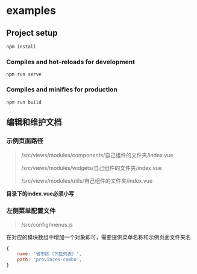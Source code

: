 # examples

## Project setup
```
npm install
```

### Compiles and hot-reloads for development
```
npm run serve
```

### Compiles and minifies for production
```
npm run build
```

## 编辑和维护文档

### 示例页面路径

> /src/views/modules/components/自己组件的文件夹/index.vue
>
> /src/views/modules/widgets/自己组件的文件夹/index.vue
>
> /src/views/modules/utils/自己组件的文件夹/index.vue

**目录下的index.vue必须小写**

### 左侧菜单配置文件

> /src/config/menus.js

在对应的模块数组中增加一个对象即可，需要提供菜单名称和示例页面文件夹名

```javascript
{
	name: '省市区（下拉列表）',
	path: 'provinces-combo',
}
```